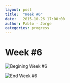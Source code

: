 ```yaml
---
layout: post
title:  "Week #6"
date:   2015-10-26 17:00:00
author: Pablo - Jorge
categories: progress
---
```


# Week #6

![Begining Week #6]({{site.baseurl}}/assets/week-progress/w6_01.jpg )

![End Week #6]({{site.baseurl}}/assets/week-progress/w6_02.jpg )
